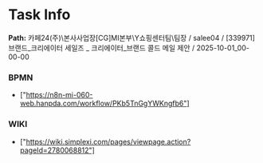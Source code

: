 # Task Info

**Path:** 카페24(주)\본사사업장\[CG]MI본부\Y쇼핑센터팀\팀장 / salee04 / [339971] 브랜드_크리에이터 세일즈 _ 크리에이터_브랜드 콜드 메일 제안 / 2025-10-01_00-00-00

### BPMN
- ["https://n8n-mi-060-web.hanpda.com/workflow/PKb5TnGgYWKngfb6"]

### WIKI
- ["https://wiki.simplexi.com/pages/viewpage.action?pageId=2780068812"]

